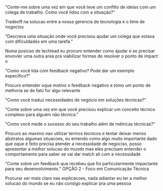 "Conte-me sobre uma vez em que você teve um conflito de ideias com um colega de trabalho. Como você lidou com a situação?" 

  Tradeoff na solucao entre a nossa gerencia de tecnologia e o time de nogocios 


"Descreva uma situação onde você precisou ajudar um colega que estava com dificuldades em uma tarefa."

  Numa posicao de techlead eu procuro entender como ajudar e se precisar envovler uma outra area pra viabilizar formas de resolver o ponto de impact o

"Como você lida com feedback negativo? Pode dar um exemplo específico?"

  Procuro entender oque motivo o feedback negativo e tomo um ponto de melhoria se de fato for algo relevante 

"Como você traduz necessidades de negócio em soluções técnicas?"

"Conte sobre uma vez em que você precisou explicar um conceito técnico complexo para alguém não técnico."

"Como você mede o sucesso do seu trabalho além de métricas técnicas?"

  Procuro ao maximo nao utilizar termos tecnicos e tentar deixar menos abstratos algumas situacoes, eu entendo como algo muito importante dado que oque é feito precisa atender a necessidade de negociso, posso apresentar a melhor solucao do mundo mas eles precisam entender o comportamento para saber se vai dar match ali com a necessidade 


"Conte sobre um feedback que recebeu que foi particularmente impactante para seu desenvolvimento."
OPÇÃO 2 - Foco em Comunicação Técnica 

  Procurar ser mais claro nas explicacoes, nada adiantar eu ter a melhor solucao do mundo se eu não consigo explicar pra uma pessoa 



